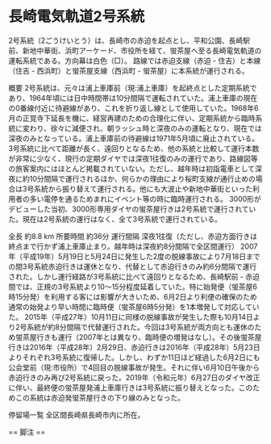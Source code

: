 # 長崎電気軌道2号系統

2号系統（2ごうけいとう）は、長崎市の赤迫を起点とし、平和公園、長崎駅前、新地中華街、浜町アーケード、市役所を経て、蛍茶屋へ至る長崎電気軌道の運転系統である。方向幕は白色（□）。
路線では赤迫支線（赤迫 - 住吉）と本線（住吉 - 西浜町）と蛍茶屋支線（西浜町 - 蛍茶屋）に本系統が運行される。

概要
2号系統は、元々は浦上車庫前（現:浦上車庫）を起終点とした定期系統であり、1964年頃には日中時間帯は10分間隔で運転されていた。浦上車庫の現在の0番線付近に待避線があり、これを折り返し線として使用していた。1968年6月の正覚寺下延長を機に、経営再建のための合理化に伴い、定期系統から臨時系統に変わり、徐々に減便され、朝ラッシュ時と深夜のみの運転となり、現在では深夜のみとなっている。浦上車庫前の待避線は1971年5月頃に廃止されている。
3号系統に比べて距離が長く、遠回りとなるため、他の系統と比較して運行本数が非常に少なく、現行の定期ダイヤでは深夜1往復のみの運行であり、路線図等の旅客案内にはほとんど掲載されていない。ただし、越年時は初詣電車として深夜に約10分間隔で運行されるほか、何らかの理由により桜町支線が通行止めの場合は3号系統から振り替えて運行される。他にも大波止や新地中華街といった利用者の多い電停を通るためまれにイベント等の時に臨時運行される。
3000形がデビューした当初、3000形専用ダイヤの蛍茶屋行きは2号系統で運行されていた。現在は2号系統の運行はなく、全て3号系統で運行されている。

全長 約8.8 km
所要時間 約36分
運行間隔 深夜1往復（ただし、赤迫方面行きは終点まで行かず浦上車庫止まり。越年時は深夜約8分間隔で全区間運行）
2007年（平成19年）5月19日と5月24日に発生した2度の脱線事故により7月18日までの間3号系統赤迫行きは運休となり、代替として赤迫行きのみ約6分間隔で運行された。しかし運行経路が3号系統に比べて遠回りとなるため、長崎駅前 - 赤迫間では、正規の3号系統より10～15分程度延着していた。特に始発便（蛍茶屋6時15分発）を利用する客には影響が大きいため、6月2日より利便の確保のため通常の始発より早い時間に臨時便（蛍茶屋6時5分発）を1本増発して対応していた。
2015年（平成27年）10月11日に同様の脱線事故が発生した際も10月14日より2号系統が約8分間隔で代替運行された。今回は3号系統が両方向とも運休のため蛍茶屋行きも運行（2007年とは異なり、臨時便の増発はなし）。その後蛍茶屋行きは2016年（平成28年）2月29日、赤迫行きは2016年（平成28年）5月23日よりそれぞれ3号系統に復帰した。しかし、わずか11日ほど経過した6月2日にも公会堂前（現:市役所）で4回目の脱線事故が発生。それに伴い6月10日午後から赤迫行きのみ再び2号系統に戻った。2019年（令和元年）6月27日のダイヤ改正に伴い、最終便の蛍茶屋発浦上車庫行きは3号系統に振り替えとなった。このためこの系統は赤迫発蛍茶屋行きの下り線のみとなった。

停留場一覧
全区間長崎県長崎市内に所在。


== 脚注 ==